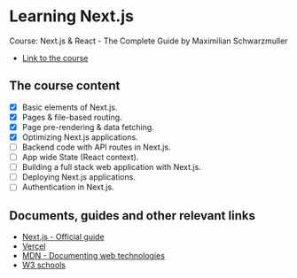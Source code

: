 # Learning Next.js

Course: Next.js & React - The Complete Guide by Maximilian Schwarzmuller

- [Link to the course](https://www.udemy.com/course/nextjs-react-the-complete-guide/?kw=Next.js&src=sac)

## The course content

- [x] Basic elements of Next.js.
- [x] Pages & file-based routing.
- [x] Page pre-rendering & data fetching.
- [x] Optimizing Next.js applications.
- [ ] Backend code with API routes in Next.js.
- [ ] App wide State (React context).
- [ ] Building a full stack web application with Next.js.
- [ ] Deploying Next.js applications.
- [ ] Authentication in Next.js.

## Documents, guides and other relevant links

- [Next.js - Official guide](https://nextjs.org/docs)
- [Vercel](https://vercel.com/)
- [MDN - Documenting web technologies](https://developer.mozilla.org/en-US/)
- [W3 schools](https://www.w3schools.com/)
